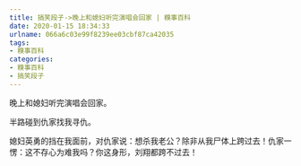 ```yaml
---
title: 搞笑段子->晚上和媳妇听完演唱会回家 | 糗事百科
date: 2020-01-15 18:34:33
urlname: 066a6c03e99f8239ee03cbf87ca42035
tags: 
- 糗事百科
categories:
- 糗事百科
- 搞笑段子
---
```

晚上和媳妇听完演唱会回家。

半路碰到仇家找我寻仇。

媳妇英勇的挡在我面前，对仇家说：想杀我老公？除非从我尸体上跨过去！仇家一愣：这不存心为难我吗？你这身形，刘翔都跨不过去！


